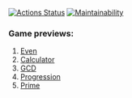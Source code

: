 [![Actions Status](https://github.com/Sentenzos/java-project-61/actions/workflows/hexlet-check.yml/badge.svg)](https://github.com/Sentenzos/java-project-61/actions)
[![Maintainability](https://api.codeclimate.com/v1/badges/d1723818972858e4a0a9/maintainability)](https://codeclimate.com/github/Sentenzos/java-project-61/maintainability)


<h3>Game previews:</h3>

1. [Even](https://asciinema.org/a/3yt7PB3Z7V24bIZ7rtMXNTXU0)
2. [Calculator](https://asciinema.org/a/7rrhAo9sxllpivPHOfX3k8G0V)
3. [GCD](https://asciinema.org/a/HbRLPYU6wN2BwSmJSXdt9q55f)
4. [Progression](https://asciinema.org/a/7XqVVJ5UcddKTcVFseIwn9VeS)
5. [Prime](https://asciinema.org/a/l2LcX13sfQa2eul0gi2Q33lwJ)
